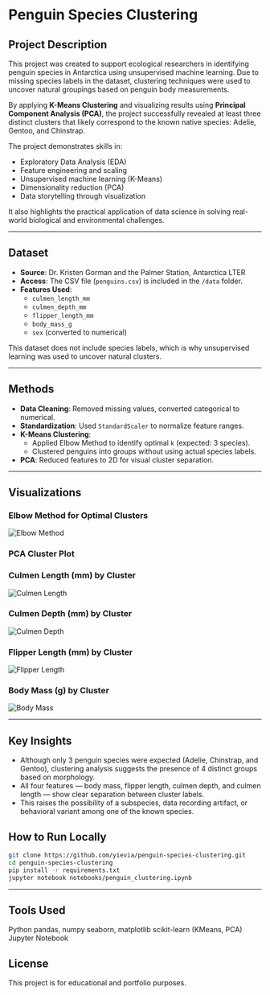 # Penguin Species Clustering

## Project Description

This project was created to support ecological researchers in identifying penguin species in Antarctica using unsupervised machine learning. Due to missing species labels in the dataset, clustering techniques were used to uncover natural groupings based on penguin body measurements.

By applying **K-Means Clustering** and visualizing results using **Principal Component Analysis (PCA)**, the project successfully revealed at least three distinct clusters that likely correspond to the known native species: Adelie, Gentoo, and Chinstrap.

The project demonstrates skills in:
- Exploratory Data Analysis (EDA)
- Feature engineering and scaling
- Unsupervised machine learning (K-Means)
- Dimensionality reduction (PCA)
- Data storytelling through visualization

It also highlights the practical application of data science in solving real-world biological and environmental challenges.

---

## Dataset

- **Source**: Dr. Kristen Gorman and the Palmer Station, Antarctica LTER
- **Access**: The CSV file (`penguins.csv`) is included in the `/data` folder.
- **Features Used**:
  - `culmen_length_mm`
  - `culmen_depth_mm`
  - `flipper_length_mm`
  - `body_mass_g`
  - `sex` (converted to numerical)

This dataset does not include species labels, which is why unsupervised learning was used to uncover natural clusters.

---

## Methods

- **Data Cleaning**: Removed missing values, converted categorical to numerical.
- **Standardization**: Used `StandardScaler` to normalize feature ranges.
- **K-Means Clustering**:
  - Applied Elbow Method to identify optimal `k` (expected: 3 species).
  - Clustered penguins into groups without using actual species labels.
- **PCA**: Reduced features to 2D for visual cluster separation.

---

## Visualizations

### Elbow Method for Optimal Clusters
![Elbow Method](images/Elbow_Analysis.png)

### PCA Cluster Plot

### Culmen Length (mm) by Cluster
![Culmen Length](images/culmen_length_mm_by_cluster.png)

### Culmen Depth (mm) by Cluster
![Culmen Depth](images/culmen_depth_mm_by_cluster.png)

### Flipper Length (mm) by Cluster
![Flipper Length](images/flipper_length_mm_by_cluster.png)

### Body Mass (g) by Cluster
![Body Mass](images/body_mass_g_by_cluster.png)

---

## Key Insights

- Although only 3 penguin species were expected (Adelie, Chinstrap, and Gentoo), clustering analysis suggests the presence of 4 distinct groups based on morphology.
- All four features — body mass, flipper length, culmen depth, and culmen length — show clear separation between cluster labels.
- This raises the possibility of a subspecies, data recording artifact, or behavioral variant among one of the known species.


## How to Run Locally

```bash
git clone https://github.com/yievia/penguin-species-clustering.git
cd penguin-species-clustering
pip install -r requirements.txt
jupyter notebook notebooks/penguin_clustering.ipynb
```
---

## Tools Used
Python
pandas, numpy
seaborn, matplotlib
scikit-learn (KMeans, PCA)
Jupyter Notebook


## License
This project is for educational and portfolio purposes.
